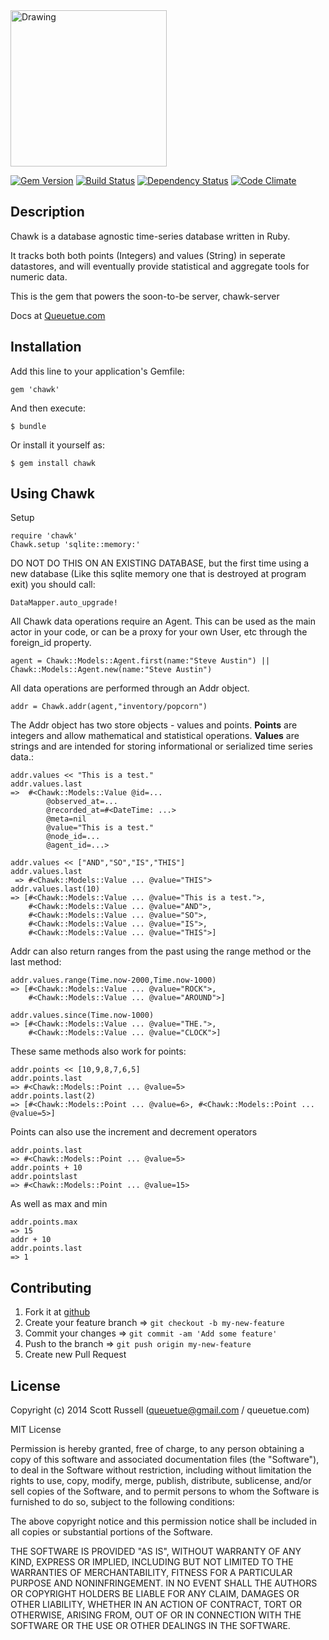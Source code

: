 <img src="https://rawgithub.com/queuetue/chawk-gem/master/lib/chawk/Jackdaw.svg" alt="Drawing" style="width: 250px;"/>


[![Gem Version](https://badge.fury.io/rb/chawk.png)](http://badge.fury.io/rb/chawk)
[![Build Status][BS img]][Build Status]
[![Dependency Status][DS img]][Dependency Status]
[![Code Climate][CC img]][Code Climate]

[Build Status]: https://travis-ci.org/queuetue/chawk-gem
[travis pull requests]: https://travis-ci.org/queuetue/chawk-gem/pull_requests
[Dependency Status]: https://gemnasium.com/queuetue/chawk-gem
[Code Climate]: https://codeclimate.com/github/queuetue/chawk-gem

[BS img]: https://travis-ci.org/queuetue/chawk-gem.png
[DS img]: https://gemnasium.com/queuetue/chawk-gem.png
[CC img]: https://codeclimate.com/github/queuetue/chawk-gem.png
[CS img]: https://coveralls.io/repos/queuetue/chawk/badge.png?branch=master

## Description
Chawk is a database agnostic time-series database written in Ruby.

It tracks both both points (Integers) and values (String) in seperate datastores, and will eventually provide statistical and aggregate tools for numeric data.

This is the gem that powers the soon-to-be server, chawk-server

Docs at [Queuetue.com](http://queuetue.com/Chawk "queuetue.com")


## Installation

Add this line to your application's Gemfile:

    gem 'chawk'

And then execute:

    $ bundle

Or install it yourself as:

    $ gem install chawk

## Using Chawk

Setup

    require 'chawk'
    Chawk.setup 'sqlite::memory:'

DO NOT DO THIS ON AN EXISTING DATABASE, but the first time using a new database (Like this sqlite memory one that is destroyed at program exit) you should call: 

    DataMapper.auto_upgrade!

All Chawk data operations require an Agent.  This can be used as the main actor in your code, or can be a proxy for your own User, etc through the foreign_id property.

    agent = Chawk::Models::Agent.first(name:"Steve Austin") || Chawk::Models::Agent.new(name:"Steve Austin")

All data operations are performed through an Addr object.

    addr = Chawk.addr(agent,"inventory/popcorn")

The Addr object has two store objects - values and points.  **Points** are integers and allow mathematical and statistical operations. **Values** are strings and are intended for storing informational or serialized time series data.:

    addr.values << "This is a test."
    addr.values.last
    =>  #<Chawk::Models::Value @id=...
    		@observed_at=... 
			@recorded_at=#<DateTime: ...> 
			@meta=nil 
			@value="This is a test." 
			@node_id=... 
			@agent_id=...>

	addr.values << ["AND","SO","IS","THIS"]
    addr.values.last
	 => #<Chawk::Models::Value ... @value="THIS">
	addr.values.last(10)
	=> [#<Chawk::Models::Value ... @value="This is a test.">, 
		#<Chawk::Models::Value ... @value="AND">, 
		#<Chawk::Models::Value ... @value="SO">, 
		#<Chawk::Models::Value ... @value="IS">, 
		#<Chawk::Models::Value ... @value="THIS">]

Addr can also return ranges from the past using the range method or the last method:

	addr.values.range(Time.now-2000,Time.now-1000)
	=> [#<Chawk::Models::Value ... @value="ROCK">, 
		#<Chawk::Models::Value ... @value="AROUND">]

	addr.values.since(Time.now-1000)
	=> [#<Chawk::Models::Value ... @value="THE.">, 
		#<Chawk::Models::Value ... @value="CLOCK">]

These same methods also work for points:

	addr.points << [10,9,8,7,6,5]
	addr.points.last
	=> #<Chawk::Models::Point ... @value=5>
	addr.points.last(2)
	=> [#<Chawk::Models::Point ... @value=6>, #<Chawk::Models::Point ... @value=5>]

Points can also use the increment and decrement operators

	addr.points.last
	=> #<Chawk::Models::Point ... @value=5>
	addr.points + 10
	addr.pointslast
	=> #<Chawk::Models::Point ... @value=15>

As well as max and min

	addr.points.max
	=> 15
	addr + 10
	addr.points.last
	=> 1


## Contributing

1. Fork it at [github](http://github.com/queuetue/chawk-gem/fork "Github")
2. Create your feature branch => `git checkout -b my-new-feature`
3. Commit your changes => `git commit -am 'Add some feature'`
4. Push to the branch => `git push origin my-new-feature`
5. Create new Pull Request

## License

Copyright (c) 2014 Scott Russell (queuetue@gmail.com / queuetue.com)

MIT License

Permission is hereby granted, free of charge, to any person obtaining
a copy of this software and associated documentation files (the
"Software"), to deal in the Software without restriction, including
without limitation the rights to use, copy, modify, merge, publish,
distribute, sublicense, and/or sell copies of the Software, and to
permit persons to whom the Software is furnished to do so, subject to
the following conditions:

The above copyright notice and this permission notice shall be
included in all copies or substantial portions of the Software.

THE SOFTWARE IS PROVIDED "AS IS", WITHOUT WARRANTY OF ANY KIND,
EXPRESS OR IMPLIED, INCLUDING BUT NOT LIMITED TO THE WARRANTIES OF
MERCHANTABILITY, FITNESS FOR A PARTICULAR PURPOSE AND
NONINFRINGEMENT. IN NO EVENT SHALL THE AUTHORS OR COPYRIGHT HOLDERS BE
LIABLE FOR ANY CLAIM, DAMAGES OR OTHER LIABILITY, WHETHER IN AN ACTION
OF CONTRACT, TORT OR OTHERWISE, ARISING FROM, OUT OF OR IN CONNECTION
WITH THE SOFTWARE OR THE USE OR OTHER DEALINGS IN THE SOFTWARE.
